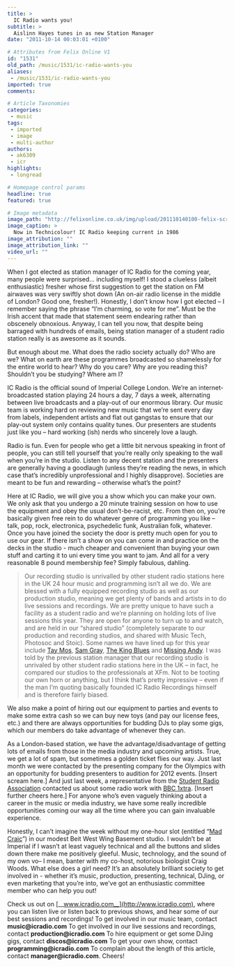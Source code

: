 ```yaml
---
title: >
  IC Radio wants you!
subtitle: >
  Aislinn Hayes tunes in as new Station Manager
date: "2011-10-14 00:03:01 +0100"

# Attributes from Felix Online V1
id: "1531"
old_path: /music/1531/ic-radio-wants-you
aliases:
 - /music/1531/ic-radio-wants-you
imported: true
comments:

# Article Taxonomies
categories:
 - music
tags:
 - imported
 - image
 - multi-author
authors:
 - ak6309
 - icr
highlights:
 - longread

# Homepage control params
headline: true
featured: true

# Image metadata
image_path: "http://felixonline.co.uk/img/upload/201110140100-felix-screen-shot-2011-10-12-at-13.43.41.png"
image_caption: >
  Now in Technicolour! IC Radio keeping current in 1986
image_attribution: ""
image_attribution_link: ""
video_url: ""
---
```


When I got elected as station manager of IC Radio for the coming year, many people were surprised… including myself! I stood a clueless (albeit enthusiastic) fresher whose first suggestion to get the station on FM airwaves was very swiftly shot down (An on-air radio license in the middle of London? Good one, fresher!). Honestly, I don’t know how I got elected – I remember saying the phrase “I’m charming, so vote for me”. Must be the Irish accent that made that statement seem endearing rather than obscenely obnoxious. Anyway, I can tell you now, that despite being barraged with hundreds of emails, being station manager of a student radio station really is as awesome as it sounds.

But enough about me. What does the radio society actually do? Who are we? What on earth are these programmes broadcasted so shamelessly for the entire world to hear? Why do you care? Why are you reading this? Shouldn’t you be studying? Where am I?

IC Radio is the official sound of Imperial College London. We’re an internet-broadcasted station playing 24 hours a day, 7 days a week, alternating between live broadcasts and a play-out of our enormous library. Our music team is working hard on reviewing new music that we’re sent every day from labels, independent artists and flat out gangstas to ensure that our play-out system only contains quality tunes. Our presenters are students just like you – hard working (ish) nerds who sincerely love a laugh.

Radio is fun. Even for people who get a little bit nervous speaking in front of people, you can still tell yourself that you’re really only speaking to the wall when you’re in the studio. Listen to any decent station and the presenters are generally having a goodlaugh (unless they’re reading the news, in which case that’s incredibly unprofessional and I highly disapprove). Societies are meant to be fun and rewarding – otherwise what’s the point?

Here at IC Radio, we will give you a show which you can make your own. We only ask that you undergo a 20 minute training session on how to use the equipment and obey the usual don’t-be-racist, etc. From then on, you’re basically given free rein to do whatever genre of programming you like – talk, pop, rock, electronica, psychedelic funk, Australian folk, whatever. Once you have joined the society the door is pretty much open for you to use our gear. If there isn’t a show on you can come in and practice on the decks in the studio - much cheaper and convenient than buying your own stuff and carting it to uni every time you want to jam. And all for a very reasonable 8 pound membership fee? Simply fabulous, dahling.
> Our recording studio is unrivalled by other student radio stations here in the UK
24 hour music and programming isn’t all we do. We are blessed with a fully equipped recording studio as well as our production studio, meaning we get plenty of bands and artists in to do live sessions and recordings. We are pretty unique to have such a facility as a student radio and we’re planning on holding lots of live sessions this year. They are open for anyone to turn up to and watch, and are held in our “shared studio” (completely separate to our production and recording studios, and shared with Music Tech, Photosoc and Stoic). Some names we have lined up for this year include [Tay Mos](http://www.reverbnation.com/taymos), [Sam Gray](http://www.samgray.co.uk/), [The King Blues](http://www.kingblues.com/) and [Missing Andy](http://www.missingandy.com/). I was told by the previous station manager that our recording studio is unrivaled by other student radio stations here in the UK – in fact, he compared our studios to the professionals at XFm. Not to be tooting our own horn or anything, but I think that’s pretty impressive – even if the man I’m quoting basically founded IC Radio Recordings himself and is therefore fairly biased.

We also make a point of hiring out our equipment to parties and events to make some extra cash so we can buy new toys (and pay our license fees, etc.) and there are always opportunities for budding DJs to play some gigs, which our members do take advantage of whenever they can.

As a London-based station, we have the advantage/disadvantage of getting lots of emails from those in the media industry and upcoming artists. True, we get a lot of spam, but sometimes a golden ticket flies our way. Just last month we were contacted by the presenting company for the Olympics with an opportunity for budding presenters to audition for 2012 events. [Insert scream here.] And just last week, a representative from the [Student Radio Association](http://www.studentradio.org.uk/) contacted us about some radio work with [BBC 1xtra](http://www.bbc.co.uk/1xtra/). [Insert further cheers here.] For anyone who’s even vaguely thinking about a career in the music or media industry, we have some really incredible opportunities coming our way all the time where you can gain invaluable experience.

Honestly, I can’t imagine the week without my one-hour slot (entitled “[Mad Craic](http://www.icradio.com/shows/637/)”) in our modest Beit West Wing Basement studio. I wouldn’t be at Imperial if I wasn’t at least vaguely technical and all the buttons and slides down there make me positively gleeful. Music, technology, and the sound of my own vo– I mean, banter with my co-host, notorious biologist Craig Woods. What else does a girl need? It’s an absolutely brilliant society to get involved in - whether it’s music, production, presenting, technical, DJing, or even marketing that you’re into, we’ve got an enthusiastic committee member who can help you out!

Check us out on [__www.icradio.com__](http://www.icradio.com), where you can listen live or listen back to previous shows, and hear some of our best sessions and recordings!
 To get involved in our music team, contact __music@icradio.com__
 To get involved in our live sessions and recordings, contact __production@icradio.com__
 To hire equipment or get some DJing gigs, contact __discos@icradio.com__
 To get your own show, contact __programming@icradio.com__
 To complain about the length of this article, contact __manager@icradio.com__. Cheers!
